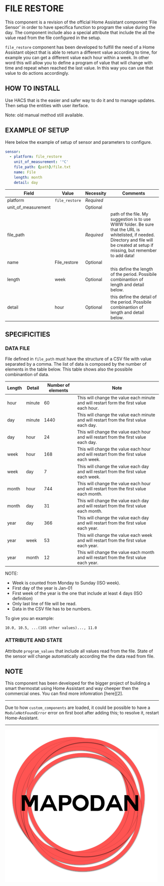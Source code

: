 # FILE RESTORE

This component is a revision of the official Home Assistant component 'File Sensor' in order to have specifica function to program the value during the day.
The component include also a special attribute that include the all the value read from the file configured in the setup.

`file_restore` component has been developed to fulfill the need of a Home Assistant object that is able to return a different value according to time, for example you can get a different value each hour within a week.
In other word this will allow you to define a program of value that will change with time and repeat when reached the last value. In this way you can use that value to do actions accordingly.

## HOW TO INSTALL
Use HACS that is the easier and safer way to do it and to manage updates.
Then setup the entities with user iterface.

Note: old manual method still available.

## EXAMPLE OF SETUP
Here below the example of setup of sensor and parameters to configure.

```yaml
sensor:
  - platform: file_restore
    unit_of_measurement: '°C'
    file_path: {path}/file.txt
    name: File
    length: month
    detail: day
```

Field | Value | Necessity | Comments
--- | --- | --- | ---
platform | `file_restore` | *Required* |
unit_of_measurement |  | Optional |
file_path |  | *Required* | path of the file. My  suggestion is to use WWW folder. Be sure that the URL is whitelisted, if needed. Directory and file will be created at setup if missing, but remember to add data!
name | File_restore | Optional |
length | week | Optional | this define the length of the period. Possibile combinantion of length and detail below.
detail | hour | Optional | this define the detail of the period. Possibile combinantion of length and detail below.

## SPECIFICITIES
### DATA FILE
File defined in `file_path` must have the structure of a CSV file with value separated by a comma. The list of data is composed by the number of elements in the table below. This table shows also the possibile combinantion of data.

Length | Detail | Number of elements | Note
--- | --- | --- | ---
hour | minute | 60 | This will change the value each minute and will restart form the first value each hour.
day | minute | 1440 | This will change the value each minute and will restart from the first value each day.
day | hour | 24 | This will change the value each hour and will restart from the first value each day.
week | hour | 168 | This will change the value each hour and will restart from the first value each week.
week | day | 7 | This will change the value each day and will restart from the first value each week.
month | hour | 744 | This will change the value each hour and will restart from the first value each month.
month | day | 31 | This will change the value each day and will restart from the first value each month.
year | day | 366 | This will change the value each day and will restart from the first value each year.
year | week | 53 | This will change the value each week and will restart from the first value each year.
year | month | 12 | This will change the value each month and will restart from the first value each year.

NOTE:
- Week is counted from Monday to Sunday (ISO week).
- First day of the year is Jan-01
- First week of the year is the one that include at least 4 days (ISO definition)
- Only last line of file will be read.
- Data in the CSV file has to be numbers.

To give you an example:
```csv
10.0, 10.5, ...(165 other values)..., 11.0
```
### ATTRIBUTE AND STATE
Attribute `program_values` that include all values read from the file.
State of the sensor will change automatically according the the data read from file.

## NOTE
This component has been developed for the bigger project of building a smart thermostat using Home Assistant and way cheeper then the commercial ones.
You can find more infomration [here][2].

***
Due to how `custom_components` are loaded, it could be possible to have a `ModuleNotFoundError` error on first boot after adding this; to resolve it, restart Home-Assistant.

***
![logo][1]

[1]: https://github.com/MapoDan/home-assistant/blob/master/mapodanlogo.png
[3]: https://github.com/MapoDan/home-assistant
